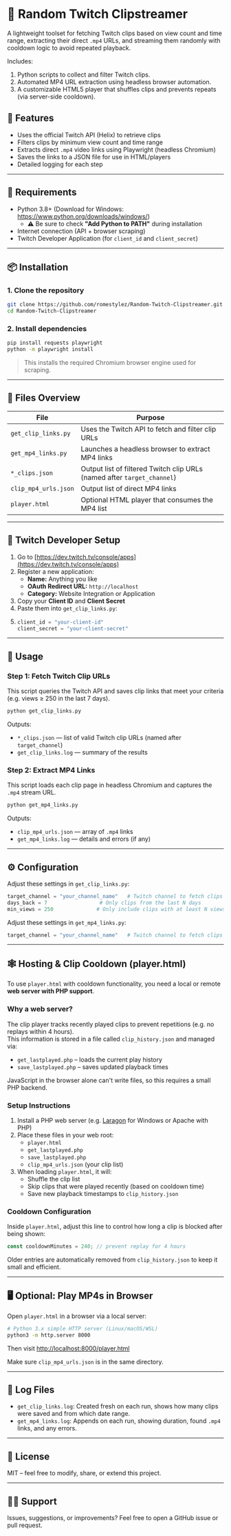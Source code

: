 # 🎲 Random Twitch Clipstreamer

A lightweight toolset for fetching Twitch clips based on view count and time range, 
extracting their direct `.mp4` URLs, and streaming them randomly with cooldown logic 
to avoid repeated playback.

Includes:
1. Python scripts to collect and filter Twitch clips.
2. Automated MP4 URL extraction using headless browser automation.
3. A customizable HTML5 player that shuffles clips and prevents repeats (via server-side cooldown).


## 🎯 Features

- Uses the official Twitch API (Helix) to retrieve clips
- Filters clips by minimum view count and time range
- Extracts direct `.mp4` video links using Playwright (headless Chromium)
- Saves the links to a JSON file for use in HTML/players
- Detailed logging for each step

---

## 🔧 Requirements

- Python 3.8+ (Download for Windows: https://www.python.org/downloads/windows/)
  - ⚠️ Be sure to check **"Add Python to PATH"** during installation
- Internet connection (API + browser scraping)
- Twitch Developer Application (for `client_id` and `client_secret`)

---

## 📦 Installation

### 1. Clone the repository

```bash
git clone https://github.com/romestylez/Random-Twitch-Clipstreamer.git
cd Random-Twitch-Clipstreamer
```

### 2. Install dependencies

```bash
pip install requests playwright
python -m playwright install
```

> This installs the required Chromium browser engine used for scraping.

---

## 📂 Files Overview

| File                  | Purpose                                            |
|-----------------------|----------------------------------------------------|
| `get_clip_links.py`   | Uses the Twitch API to fetch and filter clip URLs |
| `get_mp4_links.py`    | Launches a headless browser to extract MP4 links  |
| `*_clips.json`         | Output list of filtered Twitch clip URLs (named after `target_channel`) |
| `clip_mp4_urls.json`  | Output list of direct MP4 links                   |
| `player.html`         | Optional HTML player that consumes the MP4 list   |

---

## 🔑 Twitch Developer Setup

1. Go to [https://dev.twitch.tv/console/apps](https://dev.twitch.tv/console/apps)
2. Register a new application:
   - **Name:** Anything you like
   - **OAuth Redirect URL:** `http://localhost`
   - **Category:** Website Integration or Application
3. Copy your **Client ID** and **Client Secret**
4. Paste them into `get_clip_links.py`:
5. 
   ```python
   client_id = "your-client-id"
   client_secret = "your-client-secret"
   ```

---

## 🚀 Usage

### Step 1: Fetch Twitch Clip URLs

This script queries the Twitch API and saves clip links that meet your criteria (e.g. views ≥ 250 in the last 7 days).

```bash
python get_clip_links.py
```

Outputs:
- `*_clips.json` — list of valid Twitch clip URLs (named after `target_channel`)
- `get_clip_links.log` — summary of the results

### Step 2: Extract MP4 Links

This script loads each clip page in headless Chromium and captures the `.mp4` stream URL.

```bash
python get_mp4_links.py
```

Outputs:
- `clip_mp4_urls.json` — array of `.mp4` links
- `get_mp4_links.log` — details and errors (if any)

---

## ⚙️ Configuration

Adjust these settings in `get_clip_links.py`:

```python
target_channel = "your_channel_name"   # Twitch channel to fetch clips from
days_back = 7                 # Only clips from the last N days
min_views = 250              # Only include clips with at least N views
```

Adjust these settings in `get_mp4_links.py`:

```python
target_channel = "your_channel_name"   # Twitch channel to fetch clips from
```

---

## 🕸️ Hosting & Clip Cooldown (player.html)

To use `player.html` with cooldown functionality, you need a local or remote **web server with PHP support**.

### Why a web server?

The clip player tracks recently played clips to prevent repetitions (e.g. no replays within 4 hours).  
This information is stored in a file called `clip_history.json` and managed via:

- `get_lastplayed.php` – loads the current play history
- `save_lastplayed.php` – saves updated playback times

JavaScript in the browser alone can't write files, so this requires a small PHP backend.

### Setup Instructions

1. Install a PHP web server (e.g. [Laragon](https://laragon.org) for Windows or Apache with PHP)
2. Place these files in your web root:
   - `player.html`
   - `get_lastplayed.php`
   - `save_lastplayed.php`
   - `clip_mp4_urls.json` (your clip list)
3. When loading `player.html`, it will:
   - Shuffle the clip list
   - Skip clips that were played recently (based on cooldown time)
   - Save new playback timestamps to `clip_history.json`

### Cooldown Configuration

Inside `player.html`, adjust this line to control how long a clip is blocked after being shown:

```js
const cooldownMinutes = 240; // prevent replay for 4 hours
```

Older entries are automatically removed from `clip_history.json` to keep it small and efficient.

---

## 🖥️ Optional: Play MP4s in Browser

Open `player.html` in a browser via a local server:

```bash
# Python 3.x simple HTTP server (Linux/macOS/WSL)
python3 -m http.server 8000
```

Then visit [http://localhost:8000/player.html](http://localhost:8000/player.html)

Make sure `clip_mp4_urls.json` is in the same directory.

---

## 📝 Log Files

- `get_clip_links.log`: Created fresh on each run, shows how many clips were saved and from which date range.
- `get_mp4_links.log`: Appends on each run, showing duration, found `.mp4` links, and any errors.

---

## 📄 License

MIT – feel free to modify, share, or extend this project.

---

## 🙋‍♂️ Support

Issues, suggestions, or improvements? Feel free to open a GitHub issue or pull request.
